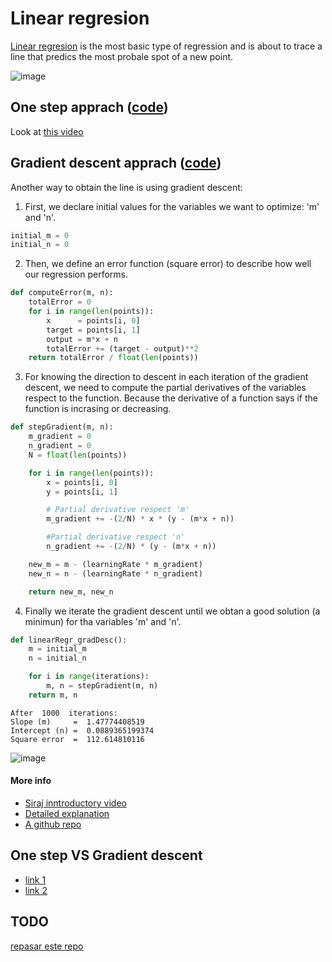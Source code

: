 # Linear regresion

[Linear regresion](https://en.wikipedia.org/wiki/Linear_regression) is the most basic type of regression and is about to trace a line that predics the most probale spot of a new point.

![image](https://github.com/javiabellan/machine-learning/blob/master/reference/models/regression/linear-regression/linearRegression.png)


## One step apprach ([code](https://github.com/javiabellan/machine-learning/blob/master/reference/models/regression/linear-regression/linearRegression.py))

Look at [this video](https://www.youtube.com/watch?v=SvmueyhSkgQ&index=8&list=PLQVvvaa0QuDfKTOs3Keq_kaG2P55YRn5v)


## Gradient descent apprach ([code](https://github.com/javiabellan/machine-learning/blob/master/reference/models/regression/linear-regression/linearRegression-GD.py))

Another way to obtain the line is using gradient descent:

 1. First, we declare initial values for the variables we want to optimize: 'm' and 'n'.
```python
initial_m = 0
initial_n = 0
 ```
 2. Then, we define an error function (square error) to describe how well our regression performs.
 
```python
def computeError(m, n):
	totalError = 0
	for i in range(len(points)):
		x      = points[i, 0]
		target = points[i, 1]
		output = m*x + n
		totalError += (target - output)**2
	return totalError / float(len(points))
```

 3. For knowing the direction to descent in each iteration of the gradient descent, we need to compute the partial derivatives of the variables respect to the function. Because the derivative of a function says if the function is incrasing or decreasing.

```python
def stepGradient(m, n):
	m_gradient = 0
	n_gradient = 0
	N = float(len(points))

	for i in range(len(points)):
		x = points[i, 0]
		y = points[i, 1]

		# Partial derivative respect 'm'
		m_gradient += -(2/N) * x * (y - (m*x + n))

		#Partial derivative respect 'n'
		n_gradient += -(2/N) * (y - (m*x + n))

	new_m = m - (learningRate * m_gradient)
	new_n = n - (learningRate * n_gradient)

	return new_m, new_n
```

4. Finally we iterate the gradient descent until we obtan a good solution (a minimun) for tha variables 'm' and 'n'.

```python
def linearRegr_gradDesc():
	m = initial_m
	n = initial_n

	for i in range(iterations):
		m, n = stepGradient(m, n)
	return m, n
```

```
After  1000  iterations:
Slope (m)     =  1.47774408519
Intercept (n) =  0.0889365199374
Square error  =  112.614810116
```

![image](https://github.com/javiabellan/machine-learning/blob/master/reference/models/regression/linear-regression/linearReg-gradDesc.png)

#### More info
 * [Siraj inntroductory video](https://youtu.be/UIFMLK2nj_w?t=2m)
 * [Detailed explanation](https://spin.atomicobject.com/2014/06/24/gradient-descent-linear-regression/)
 * [A github repo](https://github.com/alberduris/The_Math_of_Intelligence/tree/master/Week1)

## One step VS Gradient descent

 * [link 1](https://stackoverflow.com/questions/18191890/why-gradient-descent-when-we-can-solve-linear-regression-analytically)
 * [link 2](https://stats.stackexchange.com/questions/278755/why-use-gradient-descent-for-linear-regression-when-a-closed-form-math-solution)


## TODO

[repasar este repo](https://github.com/alberduris/The_Math_of_Intelligence/tree/master/Week1)
